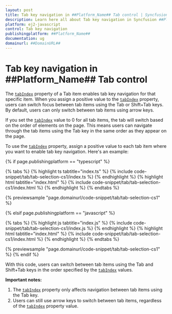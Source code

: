 ```yaml
---
layout: post
title: Tab key navigation in ##Platform_Name## Tab control | Syncfusion
description: Learn here all about Tab key navigation in Syncfusion ##Platform_Name## Tab control of Syncfusion Essential JS 2 and more.
platform: ej2-javascript
control: Tab key navigation 
publishingplatform: ##Platform_Name##
documentation: ug
domainurl: ##DomainURL##
---
```


# Tab key navigation in ##Platform_Name## Tab control

The [`tabIndex`](../api/tab/tabItem/#tabindex) property of a Tab item enables tab key navigation for that specific item. When you assign a positive value to the [`tabIndex`](../api/tab/tabItem/#tabindex) property, users can switch focus between tab items using the Tab or Shift+Tab keys. By default, users can only switch between tab items using arrow keys.

If you set the [`tabIndex`](../api/tab/tabItem/#tabindex) value to 0 for all tab items, the tab will switch based on the order of elements on the page. This means users can navigate through the tab items using the Tab key in the same order as they appear on the page.

To use the [`tabIndex`](../api/tab/tabItem/#tabindex) property, assign a positive value to each tab item where you want to enable tab key navigation. Here's an example:

{% if page.publishingplatform == "typescript" %}

 {% tabs %}
{% highlight ts tabtitle="index.ts" %}
{% include code-snippet/tab/tab-selection-cs1/index.ts %}
{% endhighlight %}
{% highlight html tabtitle="index.html" %}
{% include code-snippet/tab/tab-selection-cs1/index.html %}
{% endhighlight %}
{% endtabs %}
        
{% previewsample "page.domainurl/code-snippet/tab/tab-selection-cs1" %}

{% elsif page.publishingplatform == "javascript" %}

{% tabs %}
{% highlight js tabtitle="index.js" %}
{% include code-snippet/tab/tab-selection-cs1/index.js %}
{% endhighlight %}
{% highlight html tabtitle="index.html" %}
{% include code-snippet/tab/tab-selection-cs1/index.html %}
{% endhighlight %}
{% endtabs %}

{% previewsample "page.domainurl/code-snippet/tab/tab-selection-cs1" %}
{% endif %}

With this code, users can switch between tab items using the Tab and Shift+Tab keys in the order specified by the [`tabIndex`](../api/tab/tabItem/#tabindex) values.

**Important notes:**

1. The [`tabIndex`](../api/tab/tabItem/#tabindex) property only affects navigation between tab items using the Tab key.
2. Users can still use arrow keys to switch between tab items, regardless of the [`tabIndex`](../api/tab/tabItem/#tabindex) property value.
